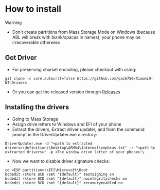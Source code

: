 # How to install

> [!WARNING]
> - Don't create partitions from Mass Storage Mode on Windows (because ABL will break with blank/spaces in names), your phone may be irrecoverable otherwise

## Get Driver

- For preserving charset encoding, please checkout with using:
```
git clone -c core.autocrlf=false https://github.com/qaz6750/Xiaomi9-NT-Drivers
```
- Or you can get the released version through [Releases](hhttps://github.com/qaz6750/Xiaomi9-NT-Drivers) 

## Installing the drivers
- Going to Mass Storage
- Assign drive letters to Windows and EFI of your phone
- Extract the drivers, Extract driver updater, and from the command prompt in the DriverUpdater.exe directory:

```
DriverUpdater.exe -d "<path to extracted drivers>\definitions\Desktop\ARM64\Internal\cepheus.txt" -r "<path to extracted drivers>" -p <The window drive letter of your phone>:\
```

- Now we want to disable driver signature checks:

```
cd <ESP partition>:\EFI\Microsoft\Boot
bcdedit /store BCD /set "{default}" testsigning on
bcdedit /store BCD /set "{default}" nointegritychecks on
bcdedit /store BCD /set "{default}" recoveryenabled no

```




